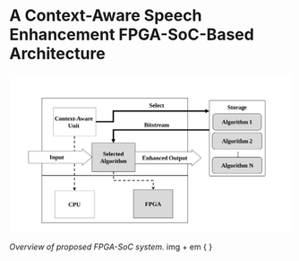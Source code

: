 # A Context-Aware Speech Enhancement FPGA-SoC-Based Architecture
![](./Documentation/Figs/Overview.svg)

*Overview of proposed FPGA-SoC system.*
img + em { }

